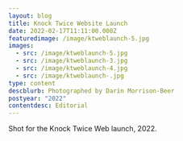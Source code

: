 ```yaml
---
layout: blog
title: Knock Twice Website Launch
date: 2022-02-17T11:11:00.000Z
featuredimage: /image/ktweblaunch-5.jpg
images:
  - src: /image/ktweblaunch-5.jpg
  - src: /image/ktweblaunch-3.jpg
  - src: /image/ktweblaunch-4.jpg
  - src: /image/ktweblaunch-.jpg
type: content
descblurb: Photographed by Darin Morrison-Beer
postyear: "2022"
contentdesc: Editorial
---
```

Shot for the Knock Twice Web launch, 2022.

